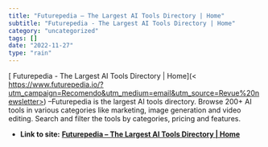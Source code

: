 ```yaml
---
title: "Futurepedia – The Largest AI Tools Directory | Home"
subtitle: "Futurepedia - The Largest AI Tools Directory | Home"
category: "uncategorized"
tags: []
date: "2022-11-27"
type: "rain"
---
```

[ Futurepedia - The Largest AI Tools Directory | Home](<
https://www.futurepedia.io/?utm_campaign=Recomendo&utm_medium=email&utm_source=Revue%20newsletter>)
–Futurepedia is the largest AI tools directory. Browse 200+ AI tools in
various categories like marketing, image generation and video editing. Search
and filter the tools by categories, pricing and features.


* **Link to site:** **[Futurepedia – The Largest AI Tools Directory | Home](None)**